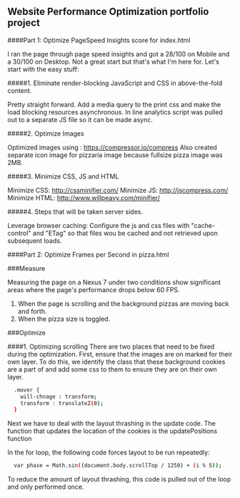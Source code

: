 ## Website Performance Optimization portfolio project

####Part 1: Optimize PageSpeed Insights score for index.html

I ran the page through page speed insights and got a 28/100 on Mobile and a 30/100 on Desktop. Not a great start but that's what I'm here for. Let's start with the easy stuff:

#####1. Eliminate render-blocking JavaScript and CSS in above-the-fold content.

Pretty straight forward. Add a media query to the print css and make the load blocking resources asynchronous. In line analytics script was pulled out to a separate JS file so it can be made async. 

#####2. Optimize Images

Optimized images using : https://compressor.io/compress
Also created separate icon image for pizzaria image because fullsize pizza image was 2MB.

#####3. Minimize CSS, JS and HTML

Minimize CSS: http://cssminifier.com/
Minimize JS: http://jscompress.com/
Minimize HTML: http://www.willpeavy.com/minifier/

#####4. Steps that will be taken server sides.

Leverage browser caching: Configure the js and css files with "cache-control" and "ETag" so that files wou be cached and not retrieved upon subsequent loads. 

####Part 2: Optimize Frames per Second in pizza.html

###Measure

Measuring the page on a Nexus 7 under two conditions show significant areas where the page's performance drops below 60 FPS. 
1. When the page is scrolling and the background pizzas are moving back and forth.
2. When the pizza size is toggled.

###Optimize

####1. Optimizing scrolling
There are two places that need to be fixed during the optimization. First, ensure that the images are on marked for their own layer. To do this, we identify the class that these background cookies are a part of and add some css to them to ensure they are on their own layer.

```bash
  .mover {
    will-chnage : transform;
    transform : translateZ(0);
  }
```

Next we have to deal with the layout thrashing in the update code. The function that updates the location of the cookies is the updatePositions function

In the for loop, the following code forces layout to be run repeatedly:
```bash
  var phase = Math.sin((document.body.scrollTop / 1250) + (i % 5));
```
To reduce the amount of layout thrashing, this code is pulled out of the loop and only performed once. 

